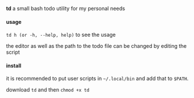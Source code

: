 **td**
a small bash todo utility for my personal needs

#### usage

`td h (or -h, --help, help)` to see the usage

the editor as well as the path to the todo file can be changed by editing the script

#### install

it is recommended to put user scripts in `~/.local/bin` and add that to `$PATH`.

download `td` and then `chmod +x td`
